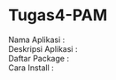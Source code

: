 # Tugas4-PAM

Nama Aplikasi : <br>
Deskripsi Aplikasi : <br>
Daftar Package : <br>
Cara Install : <br>

